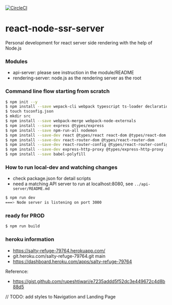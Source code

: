 [![CircleCI](https://circleci.com/gh/mountkingx/react-node-ssr-server/tree/main.svg?style=svg)](https://circleci.com/gh/mountkingx/react-node-ssr-server/tree/main)

# react-node-ssr-server
Personal development for react server side rendering with the help of Node.js

### Modules
* api-server: please see instruction in the module/README
* rendering-server: node.js as the rendering server as the root

### Command line flow starting from scratch

```bash
$ npm init --y
$ npm install --save wepack-cli webpack typescript ts-loader declaration-bundler-webpack-plugin copy-webpack-plugin clean-webpack-plugin @types/node @types/webpack
$ touch tsconfig.json
$ mkdir src
$ npm install --save webpack-merge webpack-node-externals
$ npm install --save express @types/express
$ npm install --save npm-run-all nodemon
$ npm install --save-dev react @types/react react-dom @types/react-dom
$ npm install --save-dev react-router-dom @types/react-router-dom
$ npm install --save-dev react-router-config @types/react-router-config
$ npm install --save-dev express-http-proxy @types/express-http-proxy
$ npm install --save babel-polyfill
```

### How to run local-dev and watching changes
* check package.json for detail scripts
* need a matching API server to run at localhost:8080, see `../api-server/README.md`
```bash
$ npm run dev
===> Node server is listening on port 3000
```

### ready for PROD
```bash
$ npm run build
```

### heroku information
- https://salty-refuge-79764.herokuapp.com/
- git.heroku.com/salty-refuge-79764.git main
- https://dashboard.heroku.com/apps/salty-refuge-79764

Reference:

- https://gist.github.com/rupeshtiwari/e7235addd5f52dc3e449672c4d8b88d5

// TODO: add styles to Navigation and Landing Page
